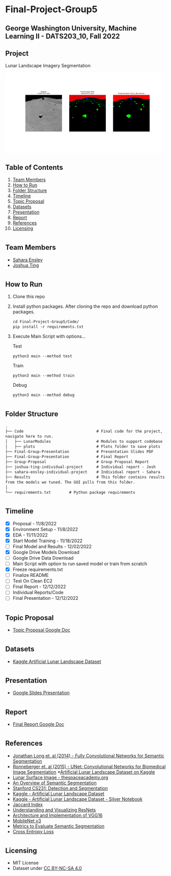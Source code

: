 # Final-Project-Group5
## George Washington University, Machine Learning II - DATS203_10, Fall 2022

## Project
Lunar Landscape Imagery Segmentation 

![sample_diagram](https://github.com/justjoshtings/Final-Project-Group5/blob/main/Code/plots/predictions/main_predictions/render_test_VGG11_BN_Ground/render7871.png)

## Table of Contents
1. [Team Members](#team_members)
2. [How to Run](#instructions)
3. [Folder Structure](#structure)
2. [Timeline](#timeline)
3. [Topic Proposal](#topic_proposal)
4. [Datasets](#datasets)
5. [Presentation](#presentation)
6. [Report](#report)
7. [References](#references)
8. [Licensing](#license)

# <a name="team_members"></a>
## Team Members
* [Sahara Ensley](https://github.com/Saharae)
* [Joshua Ting](https://github.com/justjoshtings)

# <a name="instructions"></a>
## How to Run
1. Clone this repo
2. Install python packages. After cloning the repo and download python packages.
    ```
    cd Final-Project-Group5/Code/
    pip install -r requirements.txt
    ```
4. Execute Main Script with options...

    Test
    ```
    python3 main --method test
    ```

    Train
    ```
    python3 main --method train
    ```

    Debug
    ```
    python3 main --method debug
    ```

# <a name="structure"></a>
## Folder Structure
```
.
├── Code                                # Final code for the project, navigate here to run.
│   ├── LunarModules                    # Modules to support codebase
│   ├── plots                           # Plots folder to save plots
├── Final-Group-Presentation            # Presentation Slides PDF
├── Final-Group-Presentation            # Final Report
├── Group-Proposal                      # Group Proposal Report
├── joshua-ting-individual-project      # Individual report - Josh
├── sahara-ensley-individual-project    # Individual report - Sahara
├── Results                             # This folder contains results from the models we tuned. The GUI pulls from this folder.
│ 
└── requirements.txt        # Python package requirements
```

# <a name="timeline"></a>
## Timeline
- [X] Proposal - 11/8/2022
- [X] Environment Setup - 11/8/2022
- [X] EDA - 11/11/2022
- [X] Start Model Training - 11/18/2022
- [ ] Final Model and Results - 12/02/2022
- [X] Google Drive Models Download
- [ ] Google Drive Data Download
- [ ] Main Script with option to run saved model or train from scratch
- [X] Freeze requirements.txt
- [ ] Finalize README
- [ ] Test On Clean EC2
- [ ] Final Report - 12/12/2022
- [ ] Individual Reports/Code
- [ ] Final Presentation - 12/12/2022

# <a name="topic_proposal"></a>
## Topic Proposal
* [Topic Proposal Google Doc](https://docs.google.com/document/d/1gTb3xTB7aXJ7cCjL_SwqE0ElDZd4y_njZNcG0bAr5q8/edit?usp=sharing)

# <a name="datasets"></a>
## Datasets
* [Kaggle Artificial Lunar Landscape Dataset](https://www.kaggle.com/datasets/romainpessia/artificial-lunar-rocky-landscape-dataset)

# <a name="presentation"></a>
## Presentation
* [Google Slides Presentation](https://docs.google.com/presentation/d/1N0azL_rzTkx4bbQPJFXbIkvIjRVbqXGzX1lXuviBQzU/edit?usp=sharing)

# <a name="report"></a>
## Report
* [Final Report Google Doc](https://docs.google.com/document/d/1w5YAu1uEHxkzkeqVPvH7H5MKZHtm0U8PbnMYADZHXp4/edit?usp=sharing)

# <a name="references"></a>
## References
* [Jonathan Long et. al (2014) - Fully Convolutional Networks for Semantic Segmentation](https://arxiv.org/abs/1411.4038)
* [Ronneberger et. al (2015) - UNet: Convolutional Networks for Biomedical Image Segmentation](https://arxiv.org/abs/1505.04597v1)
*[Artificial Lunar Landscape Dataset on Kaggle](https://www.kaggle.com/datasets/romainpessia/artificial-lunar-rocky-landscape-dataset)
* [Lunar Surface Image - thespaceacademy.org](http://www.thespaceacademy.org/2017/10/here-is-your-best-chance-to-explore.html)
* [An Overview of Semantic Segmentation](https://www.jeremyjordan.me/semantic-segmentation/)
* [Stanford CS231: Detection and Segmentation](http://cs231n.stanford.edu/slides/2017/cs231n_2017_lecture11.pdf)
* [Kaggle - Artificial Lunar Landscape Dataset](https://www.kaggle.com/datasets/romainpessia/artificial-lunar-rocky-landscape-dataset)
* [Kaggle - Artificial Lunar Landscape Dataset - Silver Notebook](https://www.kaggle.com/code/basu369victor/transferlearning-and-unet-to-segment-rocks-on-moon)
* [Jaccard Index](https://deepai.org/machine-learning-glossary-and-terms/jaccard-index)
* [Understanding and Visualizing ResNets](https://towardsdatascience.com/understanding-and-visualizing-resnets-442284831be8)
* [Architecture and Implementation of VGG16](https://towardsai.net/p/machine-learning/the-architecture-and-implementation-of-vgg-16)
* [MobileNet v3](https://towardsdatascience.com/everything-you-need-to-know-about-mobilenetv3-and-its-comparison-with-previous-versions-a5d5e5a6eeaa)
* [Metrics to Evaluate Semantic Segmentation](https://towardsdatascience.com/metrics-to-evaluate-your-semantic-segmentation-model-6bcb99639aa2)
* [Cross Entropy Loss](https://medium.com/unpackai/cross-entropy-loss-in-ml-d9f22fc11fe0)

# <a name="license"></a>
## Licensing
* MIT License
* Dataset under [CC BY-NC-SA 4.0](https://creativecommons.org/licenses/by-nc-sa/4.0/)
